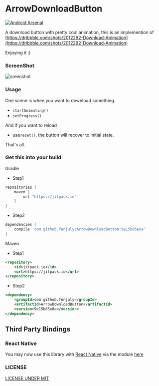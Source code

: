 # ArrowDownloadButton
[![Android Arsenal](https://img.shields.io/badge/Android%20Arsenal-ArrowDownloadButton-green.svg?style=flat)](https://android-arsenal.com/details/1/2307)

A download button with pretty cool animation, this is an implemention of [https://dribbble.com/shots/2012292-Download-Animation](https://dribbble.com/shots/2012292-Download-Animation)

Enjoying it :)

### ScreenShot
![sreenshot](https://github.com/fenjuly/ArrowDownloadButton/blob/master/screenshots/arrowdownloadbutton.gif)

### Usage
One scene is when you want to download something.
* `startAnimating()`
* `setProgress()`

And if you want to reload
* use`reset()`, the button will recover to initial state.

That's all.

### Get this into your build

Gradle
* Step1
```groovy
repositories {
    maven {
        url "https://jitpack.io"
    }
}
```
* Step2
```groovy
dependencies {
    compile 'com.github.fenjuly:ArrowDownloadButton:9e15b85e8a'
}
```

Maven
* Step1
```xml
<repository>
    <id>jitpack.io</id>
    <url>https://jitpack.io</url>
</repository>
```

* Step2
```xml
<dependency>
    <groupId>com.github.fenjuly</groupId>
    <artifactId>ArrowDownloadButton</artifactId>
    <version>9e15b85e8a</version>
</dependency>
```
   
## Third Party Bindings
  		  
### React Native
You may now use this library with [React Native](https://github.com/facebook/react-native) via the module [here](https://github.com/prscX/react-native-download-button)


### LICENSE
[LICENSE UNDER MIT](https://github.com/fenjuly/ArrowDownloadButton/raw/master/LICENSE)





